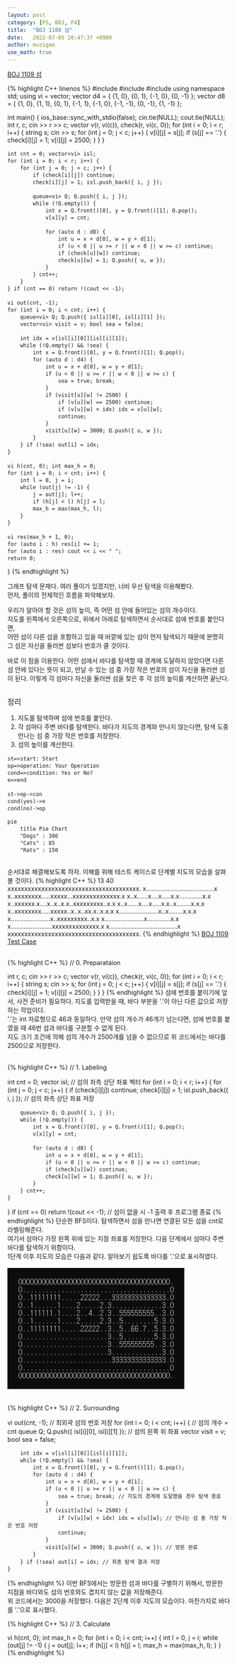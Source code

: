 ```yaml
---
layout: post
category: [PS, BOJ, P4]
title:  "BOJ 1109 섬"
date:   2022-07-05 20:47:37 +0900
author: muzigae
use_math: true
---
```

[BOJ 1109 섬](https://www.acmicpc.net/problem/1109)

{% highlight C++ linenos %}
#include <iostream>
#include <queue>
#include <string>
using namespace std;
using vi = vector<int>;
vector<vi> d4 = { {1, 0}, {0, 1}, {-1, 0}, {0, -1} };
vector<vi> d8 = { {1, 0}, {1, 1}, {0, 1}, {-1, 1}, {-1, 0}, {-1, -1}, {0, -1}, {1, -1} };

int main() {
	ios_base::sync_with_stdio(false); cin.tie(NULL); cout.tie(NULL);
	int r, c; cin >> r >> c;
	vector<vi> v(r, vi(c)), check(r, vi(c, 0));
	for (int i = 0; i < r; i++) {
		string s; cin >> s;
		for (int j = 0; j < c; j++) {
			v[i][j] = s[j];
			if (s[j] == '.') {
				check[i][j] = 1;
				v[i][j] = 2500;
			}
		}
	}

	int cnt = 0; vector<vi> isl;
	for (int i = 0; i < r; i++) {
		for (int j = 0; j < c; j++) {
			if (check[i][j]) continue;
			check[i][j] = 1; isl.push_back({ i, j });

			queue<vi> Q; Q.push({ i, j });
			while (!Q.empty()) {
				int x = Q.front()[0], y = Q.front()[1]; Q.pop();
				v[x][y] = cnt;

				for (auto d : d8) {
					int u = x + d[0], w = y + d[1];
					if (u < 0 || u >= r || w < 0 || w >= c) continue;
					if (check[u][w]) continue;
					check[u][w] = 1; Q.push({ u, w });
				}
			} cnt++;
		}
	} if (cnt == 0) return !(cout << -1);
	
	vi out(cnt, -1);
	for (int i = 0; i < cnt; i++) {
		queue<vi> Q; Q.push({ isl[i][0], isl[i][1] });
		vector<vi> visit = v; bool sea = false;

		int idx = v[isl[i][0]][isl[i][1]];
		while (!Q.empty() && !sea) {
			int x = Q.front()[0], y = Q.front()[1]; Q.pop();
			for (auto d : d4) {
				int u = x + d[0], w = y + d[1];
				if (u < 0 || u >= r || w < 0 || w >= c) {
					sea = true; break;
				}
				if (visit[u][w] != 2500) {
					if (v[u][w] == 2500) continue;
					if (v[u][w] < idx) idx = v[u][w];
					continue;
				}
				visit[u][w] = 3000; Q.push({ u, w });
			}
		} if (!sea) out[i] = idx;
	}

	vi h(cnt, 0); int max_h = 0;
	for (int i = 0; i < cnt; i++) {
		int l = 0, j = i;
		while (out[j] != -1) {
			j = out[j]; l++;
			if (h[j] < l) h[j] = l;
			max_h = max(max_h, l);
		}
	}

	vi res(max_h + 1, 0);
	for (auto i : h) res[i] += 1;
	for (auto i : res) cout << i << " ";
	return 0;
}
{% endhighlight %}

그래프 탐색 문제다. 여러 풀이가 있겠지만, 너비 우선 탐색을 이용해봤다.<br>
먼저, 풀이의 전체적인 흐름을 파악해보자.<br>

우리가 알아야 할 것은 섬의 높이, 즉 어떤 섬 안에 들어있는 섬의 개수이다.<br>
지도를 왼쪽에서 오른쪽으로, 위에서 아래로 탐색하면서 순서대로 섬에 번호를 붙인다면,<br>
어떤 섬이 다른 섬을 포함하고 있을 때 바깥에 있는 섬이 먼저 탐색되기 때문에 분명히 그 섬은 자신을 둘러싼 섬보다 번호가 클 것이다.<br>

바로 이 점을 이용한다. 어떤 섬에서 바다를 탐색할 때 경계에 도달하지 않았다면 다른 섬 안에 있다는 뜻이 되고, 만날 수 있는 섬 중 가장 작은 번호의 섬이 자신을 둘러싼 섬이 된다. 이렇게 각 섬마다 자신을 둘러싼 섬을 찾은 후 각 섬의 높이를 계산하면 끝난다.<br><br>

<big>정리</big>
1. 지도를 탐색하며 섬에 번호를 붙인다.
2. 각 섬마다 주변 바다를 탐색한다. 바다가 지도의 경계와 만나지 않는다면, 탐색 도중 만나는 섬 중 가장 작은 번호를 저장한다.
3. 섬의 높이를 계산한다.
```flow
st=>start: Start
op=>operation: Your Operation
cond=>condition: Yes or No?
e=>end

st->op->con
cond(yes)->e
cond(no)->op
```
```mermaid
pie
    title Pie Chart
    "Dogs" : 386
    "Cats" : 85
    "Rats" : 150 
```
<br>순서대로 해결해보도록 하자. 이해를 위해 테스트 케이스로 단계별 지도의 모습을 살펴볼 것이다.
{% highlight C++ %}
13 40
xxxxxxxxxxxxxxxxxxxxxxxxxxxxxxxxxxxxxxx.
x......................................x
x..xxxxxxxx.....xxxxx...xxxxxxxxxxxxxx.x
x..x......x....x.....x.x.............x.x
x..xxxxxx.x....x..x..x.x..xxxxxxxxx..x.x
x..x......x....x.....x.x..x........x.x.x
x..xxxxxxxx.....xxxxx..x..x..xx.x..x.x.x
x......................x..x........x.x.x
x......................x..xxxxxxxxx..x.x
x......................x.............x.x
x.......................xxxxxxxxxxxxxx.x
x......................................x
xxxxxxxxxxxxxxxxxxxxxxxxxxxxxxxxxxxxxxx.
{% endhighlight %}
[BOJ 1109 Test Case](https://www.acmicpc.net/board/view/75588)
<br><br>

{% highlight C++ %}
// 0. Preparataion

int r, c; cin >> r >> c;
vector<vi> v(r, vi(c)), check(r, vi(c, 0));
for (int i = 0; i < r; i++) {
	string s; cin >> s;
	for (int j = 0; j < c; j++) {
		v[i][j] = s[j];
		if (s[j] == '.') {
			check[i][j] = 1;
			v[i][j] = 2500;
		}
	}
}
{% endhighlight %}
섬에 번호를 붙이기에 앞서, 사전 준비가 필요하다. 지도를 입력받을 때, 바다 부분을 '.'이 아닌 다른 값으로 저장하는 작업이다.<br>
'.'는 int 자료형으로 46과 동일하다. 만약 섬의 개수가 46개가 넘는다면, 섬에 번호를 붙였을 때 46번 섬과 바다를 구분할 수 없게 된다.<br>
지도 크기 조건에 의해 섬의 개수가 2500개를 넘을 수 없으므로 위 코드에서는 바다를 2500으로 저장한다.<br><br>

{% highlight C++ %}
// 1. Labeling 

int cnt = 0; vector<vi> isl; // 섬의 좌측 상단 좌표 벡터
for (int i = 0; i < r; i++) {
	for (int j = 0; j < c; j++) {
		if (check[i][j]) continue;
		check[i][j] = 1; isl.push_back({ i, j }); // 섬의 좌측 상단 좌표 저장

		queue<vi> Q; Q.push({ i, j });
		while (!Q.empty()) {
			int x = Q.front()[0], y = Q.front()[1]; Q.pop();
			v[x][y] = cnt;

			for (auto d : d8) {
				int u = x + d[0], w = y + d[1];
				if (u < 0 || u >= r || w < 0 || w >= c) continue;
				if (check[u][w]) continue;
				check[u][w] = 1; Q.push({ u, w });
			}
		} cnt++;
	}
} if (cnt == 0) return !(cout << -1); // 섬이 없을 시 -1 출력 후 프로그램 종료
{% endhighlight %}
단순한 BFS이다. 탐색하면서 섬을 만나면 연결된 모든 섬을 cnt로 라벨링해준다.<br>
여기서 섬마다 가장 왼쪽 위에 있는 지점 좌표를 저장한다. 다음 단계에서 섬마다 주변 바다를 탐색하기 위함이다. <br>
1단계 이후 지도의 모습은 다음과 같다. 알아보기 쉽도록 바다를 '.'으로 표시하였다.<br><br>
<img width = 400 src = "/assets/img/post_img/BOJ1109_label.png"/>
<br><br>

{% highlight C++ %}
// 2. Surrounding

vi out(cnt, -1); // 최외곽 섬의 번호 저장
	for (int i = 0; i < cnt; i++) { // 섬의 개수 = cnt
		queue<vi> Q; Q.push({ isl[i][0], isl[i][1] }); // 섬의 왼쪽 위 좌표
		vector<vi> visit = v; bool sea = false;

		int idx = v[isl[i][0]][isl[i][1]];
		while (!Q.empty() && !sea) {
			int x = Q.front()[0], y = Q.front()[1]; Q.pop();
			for (auto d : d4) {
				int u = x + d[0], w = y + d[1];
				if (u < 0 || u >= r || w < 0 || w >= c) {
					sea = true; break; // 지도의 경계에 도달했을 경우 탐색 종료
				}
				if (visit[u][w] != 2500) {
					if (v[u][w] < idx) idx = v[u][w]; // 만나는 섬 중 가장 작은 번호 저장
					continue;
				}
				visit[u][w] = 3000; Q.push({ u, w }); // 방문 완료
			}
		} if (!sea) out[i] = idx; // 최종 탐색 결과 저장
	}
{% endhighlight %}
이번 BFS에서는 방문한 섬과 바다를 구별하기 위해서, 방문한 지점을 바다와도 섬의 번호와도 겹치지 않는 값을 저장해준다.<br>
위 코드에서는 3000을 저장했다. 다음은 2단계 이후 지도의 모습이다. 마찬가지로 바다를 '.'으로 표시했다.<br>

{% highlight C++ %}
// 3. Calculate

vi h(cnt, 0); int max_h = 0;
	for (int i = 0; i < cnt; i++) {
		int l = 0, j = i;
		while (out[j] != -1) {
			j = out[j]; l++;
			if (h[j] < l) h[j] = l;
			max_h = max(max_h, l);
		}
	}
{% endhighlight %}